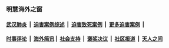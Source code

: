 
### 明慧海外之窗

####  [武汉肺炎](indexes/365.md?t=02222300) &nbsp;|&nbsp;  [迫害案例综述](indexes/328.md?t=02222300) &nbsp;|&nbsp; [迫害致死案例](indexes/277.md?t=02222300)  &nbsp;|&nbsp; [更多迫害案例](indexes/81.md?t=02222300)  &nbsp;|&nbsp; 
####  [时事评论](indexes/19.md?t=02222300) &nbsp;|&nbsp; [海外简讯](indexes/245.md?t=02222300)&nbsp;|&nbsp;  [社会支持](indexes/140.md?t=02222300) &nbsp;|&nbsp; [褒奖决议](indexes/282.md?t=02222300) &nbsp;|&nbsp; [社区报道](indexes/91.md?t=02222300)  &nbsp;|&nbsp; [天人之间](indexes/78.md?t=02222300) 

